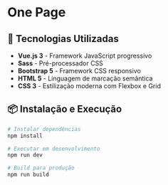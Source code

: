 # One Page

## 🚀 Tecnologias Utilizadas

- **Vue.js 3** - Framework JavaScript progressivo
- **Sass** - Pré-processador CSS
- **Bootstrap 5** - Framework CSS responsivo
- **HTML 5** - Linguagem de marcação semântica
- **CSS 3** - Estilização moderna com Flexbox e Grid

## 📦 Instalação e Execução

```bash
# Instalar dependências
npm install

# Executar em desenvolvimento
npm run dev

# Build para produção
npm run build

